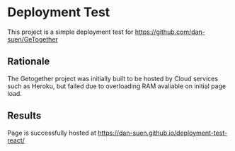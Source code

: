 # Deployment Test
This project is a simple deployment test for https://github.com/dan-suen/GeTogether

## Rationale

The Getogether project was initially built to be hosted by Cloud services such as Heroku, but failed due to overloading RAM avaliable on initial page load.

## Results

Page is successfully hosted at https://dan-suen.github.io/deployment-test-react/